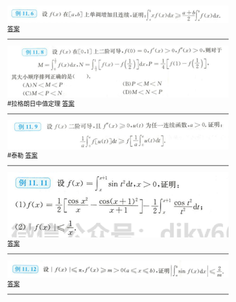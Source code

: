 ![](附件/Pasted%20image%2020221007160126.png)
[答案](高数/答案.md#^njrgkn)

---
![](附件/Pasted%20image%2020221007160426.png)
#拉格朗日中值定理 
[答案](高数/答案.md#^uzvyeq)

---
![](附件/Pasted%20image%2020221007160910.png)
#泰勒 
[答案](高数/答案.md#^tiwom6)

---
![](附件/Pasted%20image%2020221007161651.png)
[答案](高数/答案.md#^87sowc)

---
![](附件/Pasted%20image%2020221007162731.png)
[答案](高数/答案.md#^jr25p2)

---
